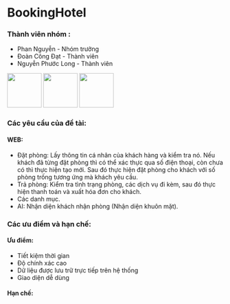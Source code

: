 # BookingHotel

<h3>Thành viên nhóm :</h3>
<ul>
  <li>Phan Nguyễn - Nhóm trưởng</li>
  <li>Đoàn Công Đạt - Thành viên</li>
  <li>Nguyễn Phước Long - Thành viên</li>
</ul>
<div>
  <img src="https://avatars.githubusercontent.com/u/139961623?v=4" width="80" height="80">
  <img src="https://avatars.githubusercontent.com/u/93666764?v=4" width="80" height="80">
  <img src="https://zpsocial-f54-org.zadn.vn/1eb8450da970482e1161.jpg" width="80" height="80">
</div>
<h3>Các yêu cầu của đề tài:</h3>
  <h4>WEB:</h4>
  <ul>
    <li>Đặt phòng: Lấy thông tin cá nhân của khách hàng và kiểm tra nó. Nếu khách đã từng đặt phòng thì có thể xác thực qua số điện thoại, còn chưa có thì thực hiện tạo mới. Sau đó thực     hiện đặt phòng cho khách với số phòng trống tương ứng mà khách yêu cầu.</li>
    <li>Trả phòng: Kiểm tra tình trạng phòng, các dịch vụ đi kèm, sau đó thực hiện thanh toán và xuất hóa đơn cho khách.</li>
    <li>Các danh mục.</li>
    <li>AI: Nhận diện khách nhận phòng (Nhận diện khuôn mặt).</li>
  </ul>
<h3>Các ưu điểm và hạn chế:</h3>
<h4>Ưu điểm:</h4>
<ul>
  <li>Tiết kiệm thời gian</li>
  <li>Độ chính xác cao</li>
  <li>Dữ liệu được lưu trữ trực tiếp trên hệ thống</li>
  <li>Giao diện dễ dùng</li>
</ul>
<h4>Hạn chế:</h4>
